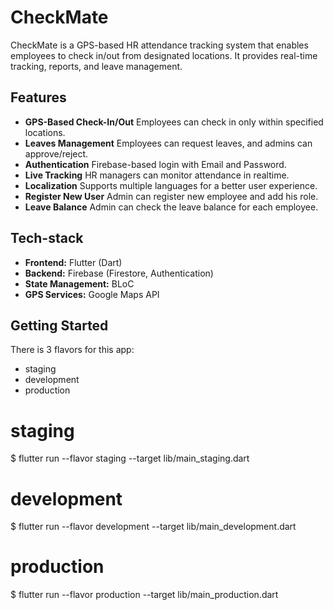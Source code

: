 # CheckMate

CheckMate is a GPS-based HR attendance tracking system that enables employees to check in/out from designated locations. It provides real-time tracking, reports, and leave management.

## Features
- **GPS-Based Check-In/Out** Employees can check in only within specified locations.
- **Leaves Management** Employees can request leaves, and admins can approve/reject.
- **Authentication** Firebase-based login with Email and Password.
- **Live Tracking** HR managers can monitor attendance in realtime.  
- **Localization** Supports multiple languages for a better user experience.
- **Register New User** Admin can register new employee and add his role.
- **Leave Balance** Admin can check the leave balance for each employee.

## Tech-stack
- **Frontend:** Flutter (Dart)
- **Backend:** Firebase (Firestore, Authentication)
- **State Management:** BLoC
- **GPS Services:** Google Maps API 

## Getting Started

There is 3 flavors for this app:
- staging
- development
- production

# staging
$ flutter run --flavor staging --target lib/main_staging.dart

# development
$ flutter run --flavor development --target lib/main_development.dart

# production
$ flutter run --flavor production --target lib/main_production.dart
